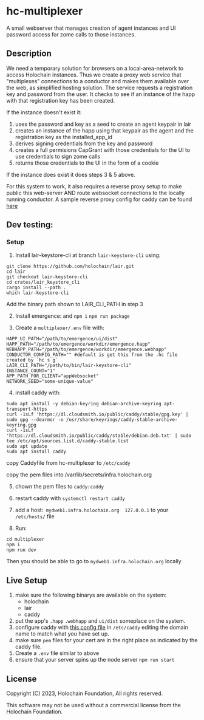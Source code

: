 # hc-multiplexer

A small webserver that manages creation of agent instances and UI password access for zome calls to those instances.

## Description

We need a temporary solution for browsers on a local-area-network to access Holochain instances.  Thus we create a proxy web service that "multiplexes" connections to a conductor and makes them available over the web, as simplified hosting solution.  The service requests a registration key and password from the user. It checks to see if an instance of the happ with that registration key has been created.  

If the instance doesn't exist it:
1.  uses the password and key as a seed to create an agent keypair in lair
2.  creates an instance of the happ using that keypair as the agent and the registration key as the installed_app_id
3.  derives signing credentials from the key and password
4.  creates a full permisions CapGrant with those credentials for the UI to use credentials to sign zome calls
5.  returns those credentials to the UI in the form of a cookie

If the instance does exist it does steps 3 & 5 above.

For this system to work, it also requires a reverse proxy setup to make public this web-server AND route websocket connections to the locally running conductor.  A sample reverse proxy config for caddy can be found [here](Caddyfile)

## Dev testing:

### Setup
1. Install lair-keystore-cli at branch `lair-keystore-cli` using:
```
git clone https://github.com/holochain/lair.git
cd lair
git checkout lair-keystore-cli
cd crates/lair_keystore_cli
cargo install --path .
which lair-keystore-cli
```
Add the binary path shown to LAIR_CLI_PATH in step 3

2. Install emergence: and `npm i` `npm run package`

3. Create a `multiplexer/.env` file with:
```
HAPP_UI_PATH="/path/to/emergence/ui/dist"
HAPP_PATH="/path/to/emergence/workdir/emergence.happ"
WEBHAPP_PATH="/path/to/emergence/workdir/emergence.webhapp"
CONDUCTOR_CONFIG_PATH="" #default is get this from the .hc file created by `hc s g`
LAIR_CLI_PATH="/path/to/bin/lair-keystore-cli"
INSTANCE_COUNT="1"
APP_PATH_FOR_CLIENT="appWebsocket"
NETWORK_SEED="some-unique-value"
```

4. install caddy  with:
```
sudo apt install -y debian-keyring debian-archive-keyring apt-transport-https
curl -1sLf 'https://dl.cloudsmith.io/public/caddy/stable/gpg.key' | sudo gpg --dearmor -o /usr/share/keyrings/caddy-stable-archive-keyring.gpg
curl -1sLf 'https://dl.cloudsmith.io/public/caddy/stable/debian.deb.txt' | sudo tee /etc/apt/sources.list.d/caddy-stable.list
sudo apt update
sudo apt install caddy
```
 copy Caddyfile from hc-multiplexer to `/etc/caddy` 

copy the pem files into /var/lib/secrets/infra.holochain.org

5. chown the pem files to `caddy:caddy`

6. restart caddy with `systemctl restart caddy`

7. add a host:` mydweb1.infra.holochain.org  127.0.0.1` to your `/etc/hosts/` file 

8. Run:
```
cd multiplexer
npm i
npm run dev
```
Then you should be able to go to `mydweb1.infra.holochain.org` locally


## Live Setup

1. make sure the following binarys are available on the system:
   - holochain
   - lair
   - caddy
2. put the app's `.happ` `.webhapp` and `ui/dist` someplace on the system.
3. configure caddy with [this config file](Caddyfile) in `/etc/caddy` editing the domain name to match what you have set up.
4. make sure `pem` files for your cert are in the right place as indicated by the caddy file.
5. Create a `.env` file similar to above
6. ensure that your server spins up the node server `npm run start`


## License

Copyright (C) 2023, Holochain Foundation, All rights reserved.

This software may not be used without a commercial license from the Holochain Foundation.
